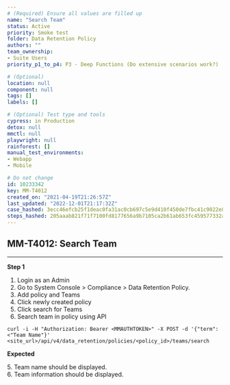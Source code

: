 ```yaml
---
# (Required) Ensure all values are filled up
name: "Search Team"
status: Active
priority: Smoke test
folder: Data Retention Policy
authors: ""
team_ownership: 
- Suite Users
priority_p1_to_p4: P3 - Deep Functions (Do extensive scenarios work?)

# (Optional)
location: null
component: null
tags: []
labels: []

# (Optional) Test type and tools
cypress: in Production
detox: null
mmctl: null
playwright: null
rainforest: []
manual_test_environments: 
- Webapp
- Mobile

# Do not change
id: 10233342
key: MM-T4012
created_on: "2021-04-19T21:26:57Z"
last_updated: "2022-12-01T21:17:32Z"
case_hashed: 3ecc46efcb25f1deac0fa31ac0cb697c5e9d410f450de7fbc41c9022e81e8c879ade3a73f981a1c52e8b01668275ddff
steps_hashed: 205aaab821f71f7100fd8177656a9b7105ca2b61ab653fc459577332a2463962ec4a3c5f83e9a84d062e3635cfa448df
---
```


<!-- (Auto-generated) Based on frontmatter's "key" and "name" -->

## MM-T4012: Search Team

---

**Step 1**

1. Login as an Admin
2. Go to System Console > Compliance > Data Retention Policy.
3. Add policy and Teams
4. Click newly created policy
5. Click search for Teams
6. Search team in policy using API

```
curl -i -H "Authorization: Bearer <MMAUTHTOKEN>" -X POST -d '{"term":<"Team Name"}' <site_url>/api/v4/data_retention/policies/<policy_id>/teams/search
```

**Expected**

5\. Team name should be displayed.\
6\. Team information should be displayed.
